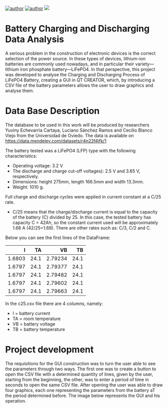 [![author](https://img.shields.io/badge/author-GabryelRaposo-black.svg)](https://github.com/GabryelRaposo)
[![author](https://img.shields.io/badge/author-RafaelBenatti-red.svg)](https://github.com/rs-benatti) 
[![](https://img.shields.io/badge/C++-pink.svg)](https://isocpp.org/)

# Battery Charging and Discharging Data Analysis 
A serious problem in the construction of electronic devices is the correct selection of the power source. In these types of
devices, lithium-ion batteries are commonly used nowadays, and in particular their variety—lithium
iron phosphate battery—LiFePO4. In that perspective, this project was developed to analyse the Charging and Discharging Process of LiFePO4 Battery,
creating a GUI in QT CREATOR, which, by introducing a CSV file of the battery parameters allows the user to draw graphics and analyse them. 


# Data Base Description

The database to be used in this work will be produced by researchers Yuviny
Echevarría Cartaya, Luciano Sánchez Ramos and Cecilio Blanco Viejo from the Universidad de Oviedo.
The data is available on https://data.mendeley.com/datasets/r4n22f4jfk/1

The battery tested was a LiFePO4 (LFP) type with the following characteristics:
- Operating voltage: 3.2 V
- The discharge and charge cut-off
voltages): 2.5 V and 3.65 V, respectively.
- Dimensions: height 275mm, length 166.5mm and width 13.3mm.
- Weight: 1010 g.

Full charge and discharge cycles were applied in current
constant at a C/25 rate.
- C/25 means that the charge/discharge current is equal to the capacity of the
battery (C) divided by 25. In this case, the tested battery has capacity C = 42Ah, 
so the constant current used will be approximately 1.68 A (42/25=1.68). 
There are other rates such as: C/3, C/2 and C.

Below you can see the first lines of the DataFrame:

|      I |   TA |      VB |   TB |
|-------:|-----:|--------:|-----:|
| 1.6803 | 24.1 | 2.79234 | 24.1 |
| 1.6797 | 24.1 | 2.79377 | 24.1 |
| 1.6797 | 24.1 | 2.79482 | 24.1 |
| 1.6797 | 24.1 | 2.79602 | 24.1 |
| 1.6797 | 24.1 | 2.79663 | 24.1 |

In the c25.csv file there are 4 columns, namely:
- I = battery current
- TA = room temperature
- VB = battery voltage
- TB = battery temperature

# Project development

The requisitions for the GUI construction was to turn the user able to see the parameters through two ways. The first one was to create a button to open the CSV file with a determined quantity of lines, given by the user, starting from the beginning, the other, was to enter a period of time in seconds to open the same CSV file. After opening the user was able to draw four graphics, each one representing the parameters from the battery aT the period determined before. The image below represents the GUI and his operation.



